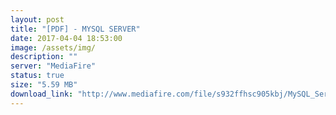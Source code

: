 ```yaml
---
layout: post
title: "[PDF] - MYSQL SERVER"
date: 2017-04-04 18:53:00
image: /assets/img/
description: ""
server: "MediaFire"
status: true
size: "5.59 MB"
download_link: "http://www.mediafire.com/file/s932ffhsc905kbj/MySQL_Server.pdf"
---
```

